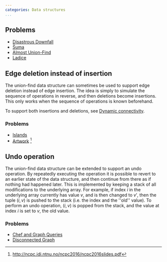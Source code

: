 ```yaml
---
categories: Data structures
...
```


## Problems
- [Disastrous Downfall](https://open.kattis.com/problems/downfall)
- [Šuma](https://open.kattis.com/problems/suma)
- [Almost Union-Find](https://open.kattis.com/problems/almostunionfind)
- [Ladice](https://open.kattis.com/problems/ladice)

## Edge deletion instead of insertion
The union-find data structure can sometimes be used to support edge deletion instead of edge insertion. The idea is simply to simulate the sequence of operations in reverse, and then deletions become insertions. This only works when the sequence of operations is known beforehand.

To support both insertions and deletions, see [Dynamic connectivity]().

### Problems
- [Islands](https://icpcarchive.ecs.baylor.edu/index.php?option=com_onlinejudge&Itemid=8&category=360&page=show_problem&problem=2628)
- [Artwork](https://open.kattis.com/problems/artwork) [^1]

## Undo operation
The union-find data structure can be extended to support an undo operation. By repeatedly executing the operation it is possible to revert to an earlier state of the data structure, and then continue from there as if nothing had happened later. This is implemented by keeping a stack of all modifications to the underlying array. For example, if index $i$ in the underlying array currently has value $v$, and is then changed to $v'$, then the tuple $(i,v)$ is pushed to the stack (i.e. the index and the ''old'' value). To perform an undo operation, $(i,v)$ is popped from the stack, and the value at index $i$ is set to $v$, the old value.

### Problems
- [Chef and Graph Queries](https://www.codechef.com/MARCH14/problems/GERALD07)
- [Disconnected Graph](http://codeforces.com/gym/100551/problem/E)

[^1]: <http://ncpc.idi.ntnu.no/ncpc2016/ncpc2016slides.pdf>
